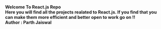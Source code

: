 <b>Welcome To React.js Repo <br> Here you will find all the projects realated to React.js. If you find that you can make them more efficient and better open to work go on !!<br>Author : Parth Jaiswal</b>
